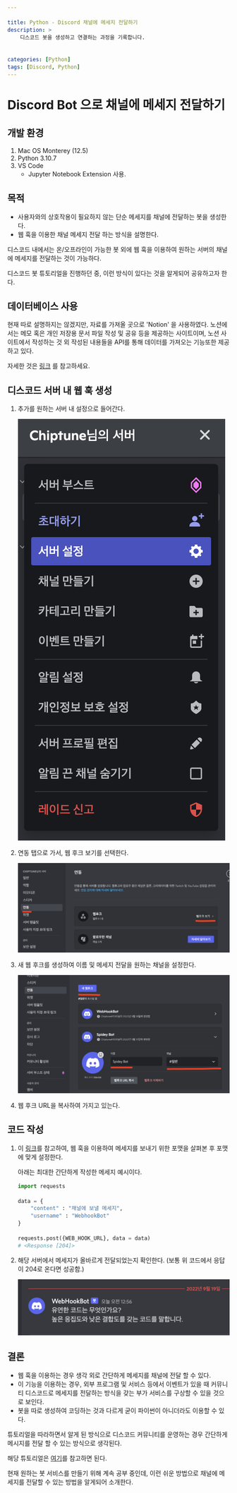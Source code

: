 ```yaml
---

title: Python - Discord 채널에 메세지 전달하기
description: >
    디스코드 봇을 생성하고 연결하는 과정을 기록합니다.


categories: [Python]
tags: [Discord, Python]
---
```





# Discord Bot 으로 채널에 메세지 전달하기

## 개발 환경

1. Mac OS Monterey (12.5)
2. Python 3.10.7
3. VS Code
    - Jupyter Notebook Extension 사용.

## 목적

- 사용자와의 상호작용이 필요하지 않는 단순 메세지를 채널에 전달하는 봇을 생성한다.
- 웹 훅을 이용한 채널 메세지 전달 하는 방식을 설명한다.

디스코드 내에서는 온/오프라인이 가능한 봇 외에 웹 훅을 이용하여 원하는 서버의 채널에 메세지를 전달하는 것이 가능하다.

디스코드 봇 튜토리얼을 진행하던 중, 이런 방식이 있다는 것을 알게되어 공유하고자 한다.

## 데이터베이스 사용

현재 따로 설명하지는 않겠지만, 자료를 가져올 곳으로 'Notion' 을 사용하였다. 노션에서는 메모 혹은 개인 저장용 문서 파일 작성 및 공유 등을 제공하는 사이트이며, 노션 사이트에서 작성하는 것 외 작성된 내용들을 API를 통해 데이터를 가져오는 기능또한 제공하고 있다.

자세한 것은 [링크](https://developers.notion.com/) 를 참고하세요.

## 디스코드 서버 내 웹 훅 생성

1. 추가를 원하는 서버 내 설정으로 들어간다.

    ![이미지](/assets/img/Python/discord2/%EC%8A%A4%ED%81%AC%EB%A6%B0%EC%83%B7%202022-09-19%20%EC%98%A4%EC%A0%84%201.21.36.png)

2. 연동 탭으로 가서, 웹 후크 보기를 선택한다.

    ![이미지](/assets/img/Python/discord2/%EC%8A%A4%ED%81%AC%EB%A6%B0%EC%83%B7%202022-09-19%20%EC%98%A4%EC%A0%84%201.22.13.png)

3. 새 웹 후크를 생성하여 이름 및 메세지 전달을 원하는 채널을 설정한다.

    ![이미지](/assets/img/Python/discord2/%EC%8A%A4%ED%81%AC%EB%A6%B0%EC%83%B7%202022-09-19%20%EC%98%A4%EC%A0%84%201.22.31.png)


4. 웹 후크 URL을 복사하여 가지고 있는다.

## 코드 작성

1. 이 [링크](https://discord.com/developers/docs/resources/webhook)를 참고하여, 웹 훅을 이용하여 메세지를 보내기 위한 포맷을 살펴본 후 포맷에 맞게 설정한다.

    아래는 최대한 간단하게 작성한 메세지 예시이다.

    ```python
    import requests

    data = {
        "content" : "채널에 보낼 메세지",
        "username" : "WebhookBot"
    }

    requests.post({WEB_HOOK_URL}, data = data)
    # <Response [204]>
    ```

2. 해당 서버에서 메세지가 올바르게 전달되었는지 확인한다. (보통 위 코드에서 응답이 204로 온다면 성공함.)

    ![이미지](/assets/img/Python/discord2/%EC%8A%A4%ED%81%AC%EB%A6%B0%EC%83%B7%202022-09-19%20%EC%98%A4%EC%A0%84%201.23.10.png)


## 결론

- 웹 훅을 이용하는 경우 생각 외로 간단하게 메세지를 채널에 전달 할 수 있다.
- 이 기능을 이용하는 경우, 외부 프로그램 및 서비스 등에서 이벤트가 있을 때 커뮤니티 디스코드로 메세지를 전달하는 방식을 갖는 부가 서비스를 구상할 수 있을 것으로 보인다.
- 봇을 따로 생성하여 코딩하는 것과 다르게 굳이 파이썬이 아니더라도 이용할 수 있다.

튜토리얼을 따라하면서 알게 된 방식으로 디스코드 커뮤니티를 운영하는 경우 간단하게 메시지를 전달 할 수 있는 방식으로 생각된다.

해당 튜토리얼은 [여기](https://www.youtube.com/watch?v=n8WzcnZYOIM)를 참고하면 된다.

현재 원하는 봇 서비스를 만들기 위해 계속 공부 중인데, 이런 쉬운 방법으로 채널에 메세지를 전달할 수 있는 방법을 알게되어 소개한다.


    
